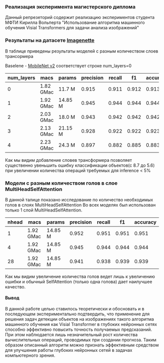 ### Реализация эксперимента магистерского диплома
Данный репрезеторий содержит реализацию экспериментов студента МФТИ Кирилла Вольперта 
"Использование алгоритма машинного обучения Visial Transformers для задачи анализа изображений"


### Результаты на датасете [Imagenette](https://github.com/fastai/imagenette)
 В таблице приведены результаты моделей с разным количеством слоев трансормера
 
 Baselene - [MobileNet v2](https://arxiv.org/abs/1801.04381) соответствует строке num_layers=0
 

num_layers|	macs|	params|	precision|	recall|	f1|	accuracy|
--- | --- | ---| ---|---| ---|---|
0|	1.82 GMac|	11.7 M|	    0.915|	0.911|	0.912|	0.913|
1|	1.92 GMac|	14.85 M|	0.945|	0.944|	0.944|	0.944|
2|	2.03 GMac|	18.0 M|	    0.943|	0.942|	0.942|	0.942|
3|	2.13 GMac|	21.15 M|	0.928|	0.922|	0.922|	0.923|
4|	2.23 GMac|	24.3 M|	    0.897|	0.882|	0.885|	0.883|

Как мы видим добавление словев трансформера позволяет существенно увеньшить ошибку классификации
объектов(с 8.7 до 5.6) при увеличении количества операций требуемых для inference < 5%


### Модели с разным количеством голов в слое MultiHeadSelfAttention
В данной талице показано исследование по количество необходимых голов в слоях MultiHeadSelfAttention
Во всех моделях был использован только 1 слой MultiHeadSelfAttention.

nhead|	macs	|params	|precision	|recall	|f1	|accuracy|
--- | --- | ---| ---|---| ---|---|
1	|1.92 GMac|	14.85 M|	0.952|	0.951|	0.951|	0.951|
4	|1.92 GMac|	14.85 M|	0.945|	0.944|	0.944|	0.944|
28	|1.92 GMac|	14.85 M|	0.941|	0.938|	0.939|	0.939|

Как мы видим увеличение количества голов ведет лишь к увеличению ошибки и обычный SelfAttention
(только одна голова) дает наилучшее качество.


#### Вывод
В данной работе целью ставилось теоретически и обосновать и в последующем экспериментально
подтвердить, что применение для решения задач детекции объектов на изображениях такого алгоритма
машинного обучения как Visial Transformer в глубоких нейронных сетях способно эффективно повысить
точность получаемых предсказаний. При этом наблюдается лишь незначительный рост количества
вычислительных операций, проводимых при создании прогноза. Таким образом описанный алгоритм можно
признать эффективным средством для улучшения работы глубоких нейронных сетей в задачах компьютерного
зрения.

